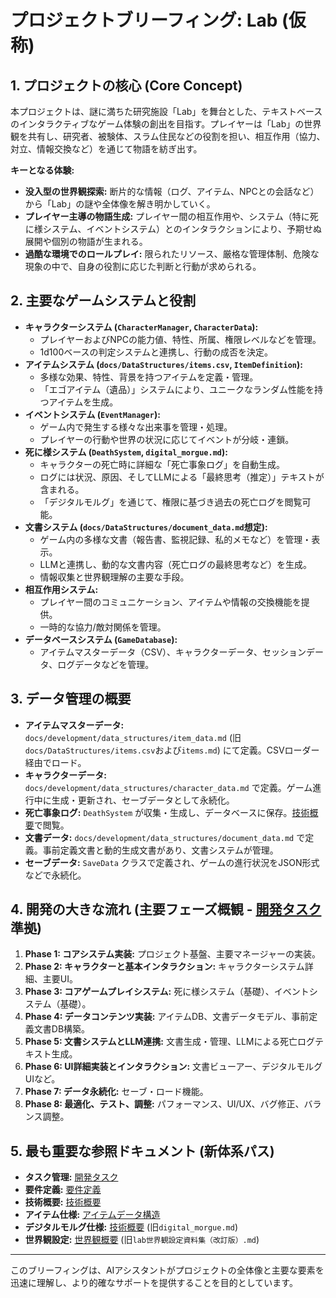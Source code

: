 # プロジェクトブリーフィング: Lab (仮称)

## 1. プロジェクトの核心 (Core Concept)

本プロジェクトは、謎に満ちた研究施設「Lab」を舞台とした、テキストベースのインタラクティブなゲーム体験の創出を目指す。プレイヤーは「Lab」の世界観を共有し、研究者、被験体、スラム住民などの役割を担い、相互作用（協力、対立、情報交換など）を通じて物語を紡ぎ出す。

**キーとなる体験:**
-   **没入型の世界観探索:** 断片的な情報（ログ、アイテム、NPCとの会話など）から「Lab」の謎や全体像を解き明かしていく。
-   **プレイヤー主導の物語生成:** プレイヤー間の相互作用や、システム（特に死に様システム、イベントシステム）とのインタラクションにより、予期せぬ展開や個別の物語が生まれる。
-   **過酷な環境でのロールプレイ:** 限られたリソース、厳格な管理体制、危険な現象の中で、自身の役割に応じた判断と行動が求められる。

## 2. 主要なゲームシステムと役割

-   **キャラクターシステム (`CharacterManager`, `CharacterData`):**
    -   プレイヤーおよびNPCの能力値、特性、所属、権限レベルなどを管理。
    -   1d100ベースの判定システムと連携し、行動の成否を決定。
-   **アイテムシステム (`docs/DataStructures/items.csv`, `ItemDefinition`):**
    -   多様な効果、特性、背景を持つアイテムを定義・管理。
    -   「エゴアイテム（遺品）」システムにより、ユニークなランダム性能を持つアイテムを生成。
-   **イベントシステム (`EventManager`):**
    -   ゲーム内で発生する様々な出来事を管理・処理。
    -   プレイヤーの行動や世界の状況に応じてイベントが分岐・連鎖。
-   **死に様システム (`DeathSystem`, `digital_morgue.md`):**
    -   キャラクターの死亡時に詳細な「死亡事象ログ」を自動生成。
    -   ログには状況、原因、そしてLLMによる「最終思考（推定）」テキストが含まれる。
    -   「デジタルモルグ」を通じて、権限に基づき過去の死亡ログを閲覧可能。
-   **文書システム (`docs/DataStructures/document_data.md`想定):**
    -   ゲーム内の多様な文書（報告書、監視記録、私的メモなど）を管理・表示。
    -   LLMと連携し、動的な文書内容（死亡ログの最終思考など）を生成。
    -   情報収集と世界観理解の主要な手段。
-   **相互作用システム:**
    -   プレイヤー間のコミュニケーション、アイテムや情報の交換機能を提供。
    -   一時的な協力/敵対関係を管理。
-   **データベースシステム (`GameDatabase`):**
    -   アイテムマスターデータ（CSV）、キャラクターデータ、セッションデータ、ログデータなどを管理。

## 3. データ管理の概要

-   **アイテムマスターデータ:** `docs/development/data_structures/item_data.md` (旧`docs/DataStructures/items.csv`および`items.md`) にて定義。CSVローダー経由でロード。
-   **キャラクターデータ:** `docs/development/data_structures/character_data.md` で定義。ゲーム進行中に生成・更新され、セーブデータとして永続化。
-   **死亡事象ログ:** `DeathSystem` が収集・生成し、データベースに保存。[技術概要](../development/tech_overview.md#5-デジタルモルグ電子墓地-digital-morgue)で閲覧。
-   **文書データ:** `docs/development/data_structures/document_data.md` で定義。事前定義文書と動的生成文書があり、文書システムが管理。
-   **セーブデータ:** `SaveData` クラスで定義され、ゲームの進行状況をJSON形式などで永続化。

## 4. 開発の大きな流れ (主要フェーズ概観 - [開発タスク](./development_tasks.md) 準拠)

1.  **Phase 1: コアシステム実装:** プロジェクト基盤、主要マネージャーの実装。
2.  **Phase 2: キャラクターと基本インタラクション:** キャラクターシステム詳細、主要UI。
3.  **Phase 3: コアゲームプレイシステム:** 死に様システム（基礎）、イベントシステム（基礎）。
4.  **Phase 4: データコンテンツ実装:** アイテムDB、文書データモデル、事前定義文書DB構築。
5.  **Phase 5: 文書システムとLLM連携:** 文書生成・管理、LLMによる死亡ログテキスト生成。
6.  **Phase 6: UI詳細実装とインタラクション:** 文書ビューアー、デジタルモルグUIなど。
7.  **Phase 7: データ永続化:** セーブ・ロード機能。
8.  **Phase 8: 最適化、テスト、調整:** パフォーマンス、UI/UX、バグ修正、バランス調整。

## 5. 最も重要な参照ドキュメント (新体系パス)

-   **タスク管理:** [開発タスク](./development_tasks.md)
-   **要件定義:** [要件定義](./requirements.md)
-   **技術概要:** [技術概要](../development/tech_overview.md)
-   **アイテム仕様:** [アイテムデータ構造](../development/data_structures/item_data.md)
-   **デジタルモルグ仕様:** [技術概要](../development/tech_overview.md#5-デジタルモルグ電子墓地-digital-morgue) (旧`digital_morgue.md`)
-   **世界観設定:** [世界観概要](../design/world/overview.md) (旧`lab世界観設定資料集（改訂版）.md`)

---
このブリーフィングは、AIアシスタントがプロジェクトの全体像と主要な要素を迅速に理解し、より的確なサポートを提供することを目的としています。 
